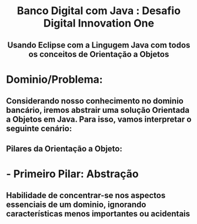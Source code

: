 <h1 align="center"> Banco Digital com Java : Desafio Digital Innovation One </h1>

## <p align="center"> Usando Eclipse com a Lingugem Java com todos os conceitos de Orientação a Objetos </p>

# Dominio/Problema:
## Considerando nosso conhecimento no dominio bancário, iremos abstrair uma solução Orientada a Objetos em Java. Para isso, vamos interpretar o seguinte cenário:
## 

## Pilares da Orientação a Objeto:
# - Primeiro Pilar: Abstração
## Habilidade de concentrar-se nos aspectos essenciais de um dominio, ignorando características menos importantes ou acidentais 
